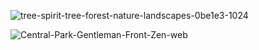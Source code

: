 ![tree-spirit-tree-forest-nature-landscapes-0be1e3-1024](https://github.com/user-attachments/assets/b676f0a6-f4f3-4e38-8195-b818ca0d16f0)

![Central-Park-Gentleman-Front-Zen-web](https://github.com/user-attachments/assets/a2477d08-07e0-4b0b-8ba7-7538a669cc63)
